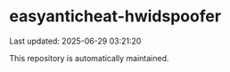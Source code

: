 # easyanticheat-hwidspoofer

Last updated: 2025-06-29 03:21:20

This repository is automatically maintained.
